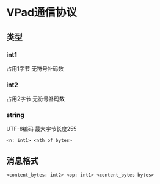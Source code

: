 # VPad通信协议
## 类型
### int1
占用1字节 无符号补码数
### int2
占用2字节 无符号补码数
### string
UTF-8编码 最大字节长度255

```
<n: int1> <nth of bytes>
```
## 消息格式
```
<content_bytes: int2> <op: int1> <content_bytes bytes>
```